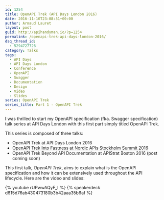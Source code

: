```yaml
---
id: 1254
title: OpenAPI Trek (API Days London 2016)
date: 2016-11-10T23:08:51+00:00
author: Arnaud Lauret
layout: post
guid: http://apihandyman.io/?p=1254
permalink: /openapi-trek-api-days-london-2016/
dsq_thread_id:
  - 5294727726
category: Talks
tags:
  - API Days
  - API Days London
  - Conference
  - OpenAPI
  - Swagger
  - Documentation
  - Design
  - Video
  - Slides
series: OpenAPI Trek
series_title: Part 1 - OpenAPI Trek
---
```

I was thrilled to start my OpenAPI specification (fka. Swagger specification) talk series at API Days London with this first part simply titled OpenAPI Trek.

This series is composed of three talks:

- OpenAPI Trek at API Days London 2016
- [OpenAPI Trek Into Fastness at Nordic APIs Stockholm Summit 2016](http://apihandyman.io/openapi-trek-into-fastness-nordic-apis-summit-2016/)
- OpenAPI Trek Beyond API Documentation at APIStrat Boston 2016 (post coming soon)

This first talk, *OpenAPI Trek*, aims to explain what is the OpenAPI specification and how it can be extensively used throughout the API lifecycle. Here are the video and slides:

{% youtube rUPwwAQyF_I %}
{% speakerdeck d615d76ab430473180b3b42aaa35b6af %}
